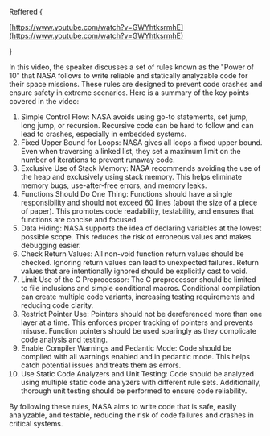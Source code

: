 

Reffered {  
  
[https://www.youtube.com/watch?v=GWYhtksrmhE](https://www.youtube.com/watch?v=GWYhtksrmhE)

}

In this video, the speaker discusses a set of rules known as the "Power of 10" that NASA follows to write reliable and statically analyzable code for their space missions. These rules are designed to prevent code crashes and ensure safety in extreme scenarios. Here is a summary of the key points covered in the video:

1. Simple Control Flow: NASA avoids using go-to statements, set jump, long jump, or recursion. Recursive code can be hard to follow and can lead to crashes, especially in embedded systems.
2. Fixed Upper Bound for Loops: NASA gives all loops a fixed upper bound. Even when traversing a linked list, they set a maximum limit on the number of iterations to prevent runaway code.
3. Exclusive Use of Stack Memory: NASA recommends avoiding the use of the heap and exclusively using stack memory. This helps eliminate memory bugs, use-after-free errors, and memory leaks.
4. Functions Should Do One Thing: Functions should have a single responsibility and should not exceed 60 lines (about the size of a piece of paper). This promotes code readability, testability, and ensures that functions are concise and focused.
5. Data Hiding: NASA supports the idea of declaring variables at the lowest possible scope. This reduces the risk of erroneous values and makes debugging easier.
6. Check Return Values: All non-void function return values should be checked. Ignoring return values can lead to unexpected failures. Return values that are intentionally ignored should be explicitly cast to void.
7. Limit Use of the C Preprocessor: The C preprocessor should be limited to file inclusions and simple conditional macros. Conditional compilation can create multiple code variants, increasing testing requirements and reducing code clarity.
8. Restrict Pointer Use: Pointers should not be dereferenced more than one layer at a time. This enforces proper tracking of pointers and prevents misuse. Function pointers should be used sparingly as they complicate code analysis and testing.
9. Enable Compiler Warnings and Pedantic Mode: Code should be compiled with all warnings enabled and in pedantic mode. This helps catch potential issues and treats them as errors.
10. Use Static Code Analyzers and Unit Testing: Code should be analyzed using multiple static code analyzers with different rule sets. Additionally, thorough unit testing should be performed to ensure code reliability.

By following these rules, NASA aims to write code that is safe, easily analyzable, and testable, reducing the risk of code failures and crashes in critical systems.


